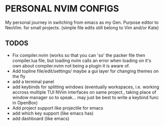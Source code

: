 # PERSONAL NVIM CONFIGS

My personal journey in switching from emacs as my Gen. Purpose editor to NeoVim. for small projects. (simple file edits still belong to Vim and/or Kate)


## TODOS
- Fix compiler.nvim (works so that you can 'so' the packer file then compiler.lua file, but loading nvim calls an error when loading on it's own about compiler.nvim not being a plugin it is aware of.
- Add topline file/edit/settings/ maybe a gui layer for changing themes on the fly
- add a terminal panel
- add keybinds for splitting windows (eventually workspaces, i.e. working accross multiple TUI NVim interfaces on same project., taking place of window manager so to speak... may just be best to write a keybind func in OpenBox)
- Add project support like projectile for emacs
- add which key support (like emacs has)
- add dashboard (like emacs)
